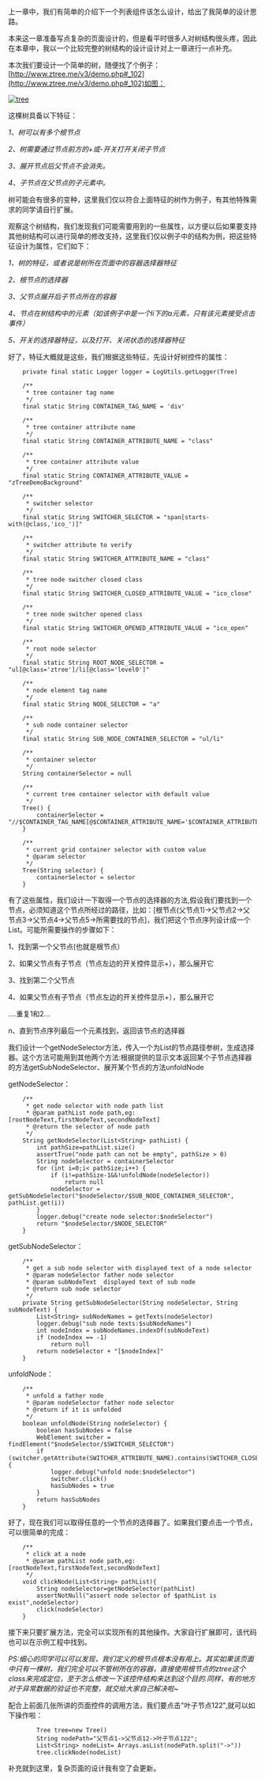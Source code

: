 


上一章中，我们有简单的介绍下一个列表组件该怎么设计，给出了我简单的设计思路。







本来这一章准备写点复杂的页面设计的，但是看平时很多人对树结构很头疼，因此在本章中，我以一个比较完整的树结构的设计设计对上一章进行一点补充。







 







本次我们要设计一个简单的树，随便找了个例子：[http://www.ztree.me/v3/demo.php#_102](http://www.ztree.me/v3/demo.php#_102)如图：







[![tree](http://www.assilzm.com/wp-content/uploads/2014/05/tree.jpg)](http://www.assilzm.com/wp-content/uploads/2014/05/tree.jpg)







这棵树具备以下特征：







_1、树可以有多个根节点_







_2、树需要通过节点前方的+或-开关打开关闭子节点_







_3、展开节点后父节点不会消失。_







_4、子节点在父节点的子元素中。_







树可能会有很多的变种，这里我们仅以符合上面特征的树作为例子，有其他特殊需求的同学请自行扩展。







 







观察这个树结构，我们发现我们可能需要用到的一些属性，以方便以后如果要支持其他树结构可以进行简单的修改支持，这里我们仅以例子中的结构为例，把这些特征设计为属性，它们如下：







_1、树的特征，或者说是树所在页面中的容器选择器特征_







_2、根节点的选择器_







_3、父节点展开后子节点所在的容器_







_4、节点在树结构中的元素（如该例子中是一个li下的a元素，只有该元素接受点击事件）_







_5、开关的选择器特征，以及打开、关闭状态的选择器特征_







 







好了，特征大概就是这些，我们根据这些特征，先设计好树控件的属性：





    
    
        private final static Logger logger = LogUtils.getLogger(Tree)
    
        /**
         * tree container tag name
         */
        final static String CONTAINER_TAG_NAME = 'div'
    
        /**
         * tree container attribute name
         */
        final static String CONTAINER_ATTRIBUTE_NAME = "class"
    
        /**
         * tree container attribute value
         */
        final static String CONTAINER_ATTRIBUTE_VALUE = "zTreeDemoBackground"
    
        /**
         * switcher selector
         */
        final static String SWITCHER_SELECTOR = "span[starts-with(@class,'ico_')]"
    
        /**
         * switcher attribute to verify
         */
        final static String SWITCHER_ATTRIBUTE_NAME = "class"
    
        /**
         * tree node switcher closed class
         */
        final static String SWITCHER_CLOSED_ATTRIBUTE_VALUE = "ico_close"
    
        /**
         * tree node switcher opened class
         */
        final static String SWITCHER_OPENED_ATTRIBUTE_VALUE = "ico_open"
    
        /**
         * root node selector
         */
        final static String ROOT_NODE_SELECTOR = "ul[@class='ztree']/li[@class='level0']"
    
        /**
         * node element tag name
         */
        final static String NODE_SELECTOR = "a"
    
        /**
         * sub node container selector
         */
        final static String SUB_NODE_CONTAINER_SELECTOR = "ul/li"
    
        /**
         * container selector
         */
        String containerSelector = null
    
        /**
         * current tree container selector with default value
         */
        Tree() {
            containerSelector = "//$CONTAINER_TAG_NAME[@$CONTAINER_ATTRIBUTE_NAME='$CONTAINER_ATTRIBUTE_VALUE']"
        }
    
        /**
         * current grid container selector with custom value
         * @param selector
         */
        Tree(String selector) {
            containerSelector = selector
        }






 







有了这些属性，我们设计一下取得一个节点的选择器的方法,假设我们要找到一个节点，必须知道这个节点所经过的路径，比如：[根节点(父节点1)->父节点2->父节点3->父节点4->父节点5->所需要找的节点]，我们把这个节点序列设计成一个List。可能所需要操作的步骤如下：







1、找到第一个父节点(也就是根节点）







2、如果父节点有子节点（节点左边的开关控件显示+），那么展开它







3、找到第二个父节点







4、如果父节点有子节点（节点左边的开关控件显示+），那么展开它







....重复1和2...







n、直到节点序列最后一个元素找到，返回该节点的选择器







我们设计一个getNodeSelector方法，传入一个为List<String>的节点路径参树，生成选择器。这个方法可能用到其他两个方法:根据提供的显示文本返回某个子节点选择器的方法getSubNodeSelector、展开某个节点的方法unfoldNode







getNodeSelector：





    
    
        /**
         * get node selector with node path list
         * @param pathList node path,eg:[rootNodeText,firstNodeText,secondNodeText]
         * @return the selector of node path
         */
        String getNodeSelector(List<String> pathList) {
            int pathSize=pathList.size()
            assertTrue("node path can not be empty", pathSize > 0)
            String nodeSelector = containerSelector
            for (int i=0;i< pathSize;i++) {
                if (i!=pathSize-1&&!unfoldNode(nodeSelector))
                    return null
                nodeSelector = getSubNodeSelector("$nodeSelector/$SUB_NODE_CONTAINER_SELECTOR", pathList.get(i))
            }
            logger.debug("create node selector:$nodeSelector")
            return "$nodeSelector/$NODE_SELECTOR"
        }






getSubNodeSelector：





    
    
        /**
         * get a sub node selector with displayed text of a node selector
         * @param nodeSelector father node selector
         * @param subNodeText  displayed text of sub node
         * @return sub node selector
         */
        private String getSubNodeSelector(String nodeSelector, String subNodeText) {
            List<String> subNodeNames = getTexts(nodeSelector)
            logger.debug("sub node texts:$subNodeNames")
            int nodeIndex = subNodeNames.indexOf(subNodeText)
            if (nodeIndex == -1)
                return null
            return nodeSelector + "[$nodeIndex]"
        }






 







unfoldNode：





    
    
        /**
         * unfold a father node
         * @param nodeSelector father node selector
         * @return if it is unfolded
         */
        boolean unfoldNode(String nodeSelector) {
            boolean hasSubNodes = false
            WebElement switcher = findElement("$nodeSelector/$SWITCHER_SELECTOR")
            if (switcher.getAttribute(SWITCHER_ATTRIBUTE_NAME).contains(SWITCHER_CLOSED_ATTRIBUTE_VALUE)) {
                logger.debug("unfold node:$nodeSelector")
                switcher.click()
                hasSubNodes = true
            }
            return hasSubNodes
        }






好了，现在我们可以取得任意的一个节点的选择器了。如果我们要点击一个节点，可以很简单的完成：





    
    
        /**
         * click at a node
         * @param pathList node path,eg:[rootNodeText,firstNodeText,secondNodeText]
         */
        void clickNode(List<String> pathList){
            String nodeSelector=getNodeSelector(pathList)
            assertNotNull("assert node selector of $pathList is exist",nodeSelector)
            click(nodeSelector)
        }






接下来只要扩展方法，完全可以实现所有的其他操作。大家自行扩展即可，该代码也可以在示例工程中找到。







_PS:细心的同学可以可以发现，我们定义的根节点根本没有用上。其实如果该页面中只有一棵树，我们完全可以不管树所在的容器，直接使用根节点的ztree这个class来完成定位，至于怎么修改一下该控件结构来达到这个目的.同样，有的地方对于异常数据的验证也不完整，就交给大家自己解决啦~_







配合上前面几张所讲的页面控件的调用方法，我们要点击"叶子节点122",就可以如下操作啦：





    
    
            Tree tree=new Tree()
            String nodePath="父节点1->父节点12->叶子节点122";
            List<String> nodeList= Arrays.asList(nodePath.split("->"))
            tree.clickNode(nodeList)






补充就到这里，复杂页面的设计我有空了会更新。





